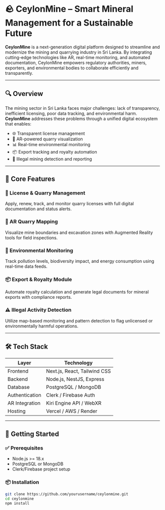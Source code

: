 # 🪨 CeylonMine – Smart Mineral Management for a Sustainable Future

**CeylonMine** is a next-generation digital platform designed to streamline and modernize the mining and quarrying industry in Sri Lanka. By integrating cutting-edge technologies like AR, real-time monitoring, and automated documentation, CeylonMine empowers regulatory authorities, miners, exporters, and environmental bodies to collaborate efficiently and transparently.

---

## 🔍 Overview

The mining sector in Sri Lanka faces major challenges: lack of transparency, inefficient licensing, poor data tracking, and environmental harm.  
**CeylonMine** addresses these problems through a unified digital ecosystem that enables:

- 🌐 Transparent license management  
- 🔎 AR-powered quarry visualization  
- 📊 Real-time environmental monitoring  
- 📦 Export tracking and royalty automation  
- 🚨 Illegal mining detection and reporting  

---

## 🧩 Core Features

### 🪪 License & Quarry Management  
Apply, renew, track, and monitor quarry licenses with full digital documentation and status alerts.

### 📍 AR Quarry Mapping  
Visualize mine boundaries and excavation zones with Augmented Reality tools for field inspections.

### 🌿 Environmental Monitoring  
Track pollution levels, biodiversity impact, and energy consumption using real-time data feeds.

### 📦 Export & Royalty Module  
Automate royalty calculation and generate legal documents for mineral exports with compliance reports.

### ⚠️ Illegal Activity Detection  
Utilize map-based monitoring and pattern detection to flag unlicensed or environmentally harmful operations.

---

## 🛠️ Tech Stack

| Layer        | Technology                     |
|--------------|-------------------------------|
| Frontend     | Next.js, React, Tailwind CSS  |
| Backend      | Node.js, NestJS, Express      |
| Database     | PostgreSQL / MongoDB          |
| Authentication | Clerk / Firebase Auth        |
| AR Integration | Kiri Engine API / WebXR      |
| Hosting      | Vercel / AWS / Render         |

---

## 🚀 Getting Started

### ✅ Prerequisites
- Node.js >= 18.x  
- PostgreSQL or MongoDB  
- Clerk/Firebase project setup  

### 📦 Installation

```bash
git clone https://github.com/yourusername/ceylonmine.git
cd ceylonmine
npm install
